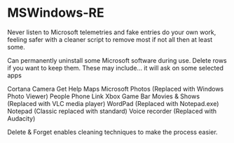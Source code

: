 # MSWindows-RE
Never listen to Microsoft telemetries and fake entries do your own work, feeling safer with a cleaner script to remove most if not all then at least some.

Can permanently uninstall some Microsoft software during use. Delete rows if you want to keep them.
These may include... it will ask on some selected apps

  Cortana
  Camera
  Get Help
  Maps
  Microsoft Photos (Replaced with Windows Photo Viewer)
  People
  Phone Link
  Xbox Game Bar
  Movies & Shows (Replaced with VLC media player)
  WordPad (Replaced with Notepad.exe)
  Notepad (Classic replaced with standard)
  Voice recorder (Replaced with Audacity)

Delete & Forget enables cleaning techniques to make the process easier.
